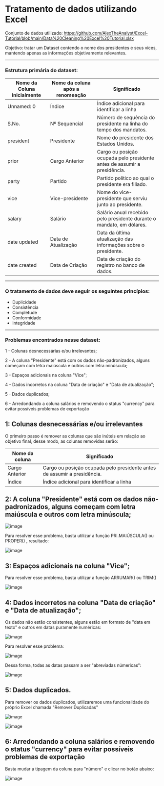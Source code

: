 # Tratamento de dados utilizando Excel

Conjunto de dados utilizado: https://github.com/AlexTheAnalyst/Excel-Tutorial/blob/main/Data%20Cleaning%20Excel%20Tutorial.xlsx

Objetivo: tratar um Dataset contendo o nome dos presidentes e seus vices, mantendo apenas as informações objetivamente relevantes.

---

### Estrutura primária do dataset:

| Nome da Coluna inicialmente   | Nome da coluna após a renomeação               | Significado                                                                 |
|------------------|------------------------|-----------------------------------------------------------------------------|
| Unnamed: 0       | Índice                 | Índice adicional para identificar a linha        |
| S.No.            | Nº Sequencial          | Número de sequência do presidente na linha do tempo dos mandatos.           |
| president        | Presidente             | Nome do presidente dos Estados Unidos.                                      |
| prior            | Cargo Anterior         | Cargo ou posição ocupada pelo presidente antes de assumir a presidência.    |
| party            | Partido                | Partido político ao qual o presidente era filiado.                          |
| vice             | Vice-presidente        | Nome do vice-presidente que serviu junto ao presidente.                     |
| salary           | Salário                | Salário anual recebido pelo presidente durante o mandato, em dólares.       |
| date updated     | Data de Atualização    | Data da última atualização das informações sobre o presidente.              |
| date created     | Data de Criação        | Data de criação do registro no banco de dados.                              |

---

### O tratamento de dados deve seguir os seguintes princípios:

- Duplicidade
- Consistência
- Completude
- Conformidade
- Integridade

---

### Problemas encontrados nesse dataset:

1 - Colunas desnecessárias e/ou irrelevantes;

2 -  A coluna "Presidente" está com os dados não-padronizados, alguns começam com letra maiúscula e outros com letra minúscula;

3 - Espaços adicionais na coluna "Vice";

4 - Dados incorretos na coluna "Data de criação" e "Data de atualização";

5 - Dados duplicados;

6 - Arredondando a coluna salários e removendo o status "currency" para evitar possíveis problemas de exportação

## 1: Colunas desnecessárias e/ou irrelevantes

O primeiro passo é remover as colunas que são inúteis em relação ao objetivo final, desse modo, as colunas removidas serão:

| Nome da coluna              | Significado                                                                 |
|------------------------------------------|-----------------------------------------------------------------------------|
| Cargo Anterior         | Cargo ou posição ocupada pelo presidente antes de assumir a presidência.    |
| Índice                 | Índice adicional para identificar a linha|


## 2: A coluna "Presidente" está com os dados não-padronizados, alguns começam com letra maiúscula e outros com letra minúscula;

![image](https://github.com/user-attachments/assets/bb006f48-683c-442c-9d79-ec1e6a277a0f)

Para resolver esse problema, basta utilizar a função PRI.MAIÚSCULA() ou PROPER() , resultado:

![image](https://github.com/user-attachments/assets/47de6076-72cd-4018-b063-187abdf9a251)

## 3: Espaços adicionais na coluna "Vice";

Para resolver esse problema, basta utilizar a função ARRUMAR() ou TRIM() 

![image](https://github.com/user-attachments/assets/7f8ad4be-9c02-4766-a983-9767eb40c1cd)

## 4: Dados incorretos na coluna "Data de criação" e "Data de atualização";

Os dados não estão consistentes, alguns estão em formato de "data em texto" e outros em datas puramente numéricas:

![image](https://github.com/user-attachments/assets/d7e87cd4-4e74-4628-921d-06ad364c9199)

Para resolver esse problema:

![image](https://github.com/user-attachments/assets/ad3431b4-562f-49e7-aeff-5dfa366869cc)

Dessa forma, todas as datas passam a ser "abreviadas númericas":

![image](https://github.com/user-attachments/assets/24019d02-1dc2-4018-bff2-4322faa412a5)

## 5: Dados duplicados.

Para remover os dados duplicados, utilizaremos uma funcionalidade do próprio Excel chamada "Remover Duplicadas"

![image](https://github.com/user-attachments/assets/3a78ae5c-4090-4735-b518-72bfaff5f745)

![image](https://github.com/user-attachments/assets/9fa1ac5a-77e8-415a-b473-90fc9a86fcea)


## 6: Arredondando a coluna salários e removendo o status "currency" para evitar possíveis problemas de exportação

Basta mudar a tipagem da coluna para "número" e clicar no botão abaixo:

![image](https://github.com/user-attachments/assets/df8b2445-460a-4940-a127-f7c80b65a20a)


